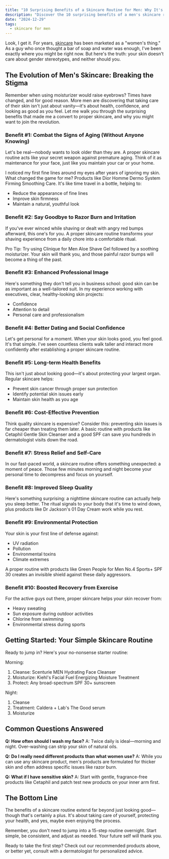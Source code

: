 ```yaml
---
title: "10 Surprising Benefits of a Skincare Routine for Men: Why It's Not Just for Women"
description: "Discover the 10 surprising benefits of a men's skincare routine, from professional success to long-term health. Learn how simple skin care can transform your daily life."
date: "2024-12-29"
tags:
  - skincare for men
---
```


Look, I get it. For years, [skincare](https://shopperqueries.com/blog/skincare-for-men/) has been marketed as a "women's thing." As a guy who once thought a bar of soap and water was enough, I've been exactly where you might be right now. But here's the truth: your skin doesn't care about gender stereotypes, and neither should you.

## The Evolution of Men's Skincare: Breaking the Stigma

Remember when using moisturizer would raise eyebrows? Times have changed, and for good reason. More men are discovering that taking care of their skin isn't just about vanity—it's about health, confidence, and looking as good as you feel. Let me walk you through the surprising benefits that made me a convert to proper skincare, and why you might want to join the revolution.

### Benefit #1: Combat the Signs of Aging (Without Anyone Knowing)

Let's be real—nobody wants to look older than they are. A proper skincare routine acts like your secret weapon against premature aging. Think of it as maintenance for your face, just like you maintain your car or your home.

I noticed my first fine lines around my eyes after years of ignoring my skin. What changed the game for me? Products like Dior Homme Dermo System Firming Smoothing Care. It's like time travel in a bottle, helping to:
- Reduce the appearance of fine lines
- Improve skin firmness
- Maintain a natural, youthful look

### Benefit #2: Say Goodbye to Razor Burn and Irritation

If you've ever winced while shaving or dealt with angry red bumps afterward, this one's for you. A proper skincare routine transforms your shaving experience from a daily chore into a comfortable ritual.

Pro Tip: Try using Clinique for Men Aloe Shave Gel followed by a soothing moisturizer. Your skin will thank you, and those painful razor bumps will become a thing of the past.

### Benefit #3: Enhanced Professional Image

Here's something they don't tell you in business school: good skin can be as important as a well-tailored suit. In my experience working with executives, clear, healthy-looking skin projects:
- Confidence
- Attention to detail
- Personal care and professionalism

### Benefit #4: Better Dating and Social Confidence

Let's get personal for a moment. When your skin looks good, you feel good. It's that simple. I've seen countless clients walk taller and interact more confidently after establishing a proper skincare routine.

### Benefit #5: Long-term Health Benefits

This isn't just about looking good—it's about protecting your largest organ. Regular skincare helps:
- Prevent skin cancer through proper sun protection
- Identify potential skin issues early
- Maintain skin health as you age

<!--[Insert image: Infographic showing the layers of skin and how skincare products protect them]-->

### Benefit #6: Cost-Effective Prevention

Think quality skincare is expensive? Consider this: preventing skin issues is far cheaper than treating them later. A basic routine with products like Cetaphil Gentle Skin Cleanser and a good SPF can save you hundreds in dermatologist visits down the road.

### Benefit #7: Stress Relief and Self-Care

In our fast-paced world, a skincare routine offers something unexpected: a moment of peace. Those few minutes morning and night become your personal time to decompress and focus on yourself.

### Benefit #8: Improved Sleep Quality

Here's something surprising: a nighttime skincare routine can actually help you sleep better. The ritual signals to your body that it's time to wind down, plus products like Dr Jackson's 01 Day Cream work while you rest.

### Benefit #9: Environmental Protection

Your skin is your first line of defense against:
- UV radiation
- Pollution
- Environmental toxins
- Climate extremes

A proper routine with products like Green People for Men No.4 Sports+ SPF 30 creates an invisible shield against these daily aggressors.

### Benefit #10: Boosted Recovery from Exercise

For the active guys out there, proper skincare helps your skin recover from:
- Heavy sweating
- Sun exposure during outdoor activities
- Chlorine from swimming
- Environmental stress during sports

## Getting Started: Your Simple Skincare Routine

Ready to jump in? Here's your no-nonsense starter routine:

Morning:
1. Cleanse: Scenturie MEN Hydrating Face Cleanser
2. Moisturize: Kiehl's Facial Fuel Energizing Moisture Treatment
3. Protect: Any broad-spectrum SPF 30+ sunscreen

Night:
1. Cleanse
2. Treatment: Caldera + Lab's The Good serum
3. Moisturize

<!--[Insert image: Visual guide showing the basic steps of morning and evening routines]-->

## Common Questions Answered

**Q: How often should I wash my face?**
A: Twice daily is ideal—morning and night. Over-washing can strip your skin of natural oils.

**Q: Do I really need different products than what women use?**
A: While you can use any skincare product, men's products are formulated for thicker skin and often address specific issues like razor burn.

**Q: What if I have sensitive skin?**
A: Start with gentle, fragrance-free products like Cetaphil and patch test new products on your inner arm first.

## The Bottom Line

The benefits of a skincare routine extend far beyond just looking good—though that's certainly a plus. It's about taking care of yourself, protecting your health, and yes, maybe even enjoying the process.

Remember, you don't need to jump into a 15-step routine overnight. Start simple, be consistent, and adjust as needed. Your future self will thank you.

Ready to take the first step? Check out our recommended products above, or better yet, consult with a dermatologist for personalized advice.